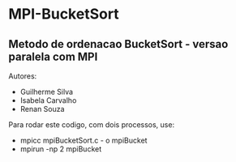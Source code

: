 # MPI-BucketSort

## Metodo de ordenacao BucketSort - versao paralela com MPI
 Autores:
 * Guilherme Silva
 * Isabela Carvalho
 * Renan Souza

Para rodar este codigo, com dois processos, use: 

 * mpicc mpiBucketSort.c - o mpiBucket
 * mpirun -np 2 mpiBucket
